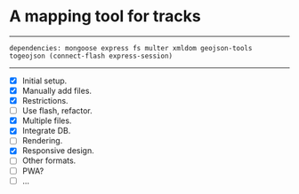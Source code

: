 # A mapping tool for tracks
---

    dependencies: mongoose express fs multer xmldom geojson-tools togeojson (connect-flash express-session)

---
- [x] Initial setup.
- [x] Manually add files.
- [x] Restrictions.
- [ ] Use flash, refactor.
- [x] Multiple files.
- [x] Integrate DB.
- [ ] Rendering.
- [x] Responsive design.
- [ ] Other formats.
- [ ] PWA?
- [ ] ...